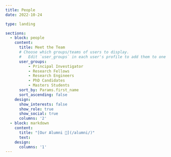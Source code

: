 ```yaml
---
title: People
date: 2022-10-24

type: landing

sections:
  - block: people
    content:
      title: Meet the Team
      # Choose which groups/teams of users to display.
      #   Edit `user_groups` in each user's profile to add them to one or more of these groups.
      user_groups:
          - Principal Investigator
          - Research Fellows
          - Research Engineers
          - PhD Candidates
          - Masters Students
      sort_by: Params.first_name
      sort_ascending: false
    design:
      show_interests: false
      show_role: true
      show_social: true
      columns: '2'
  - block: markdown
    content:
      title: "[Our Alumni 🔗](/alumni/)"
      text:
    design:
      columns: '1'
---
```

